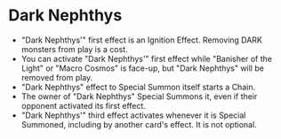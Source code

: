 # Dark Nephthys

*   "Dark Nephthys'" first effect is an Ignition Effect. Removing DARK monsters from play is a cost.
*   You can activate "Dark Nephthys'" first effect while "Banisher of the Light" or "Macro Cosmos" is face-up, but "Dark Nephthys" will be removed from play.
*   "Dark Nephthys" effect to Special Summon itself starts a Chain.
*   The owner of "Dark Nephthys" Special Summons it, even if their opponent activated its first effect.
*   "Dark Nephthys'" third effect activates whenever it is Special Summoned, including by another card's effect. It is not optional.

